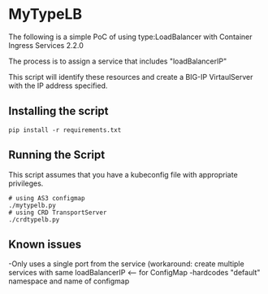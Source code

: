 # MyTypeLB

The following is a simple PoC of using type:LoadBalancer with
Container Ingress Services 2.2.0

The process is to assign a service that includes "loadBalancerIP"

This script will identify these resources and create a BIG-IP
VirtaulServer with the IP address specified.

## Installing the script

```
pip install -r requirements.txt
```

## Running the Script

This script assumes that you have a kubeconfig file with
appropriate privileges.

```
# using AS3 configmap
./mytypelb.py
# using CRD TransportServer
./crdtypelb.py
```

## Known issues

-Only uses a single port from the service (workaround: create multiple services with same loadBalancerIP <-- for ConfigMap
-hardcodes "default" namespace and name of configmap
